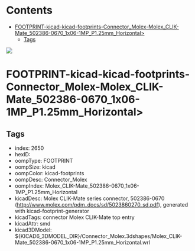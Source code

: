 



Contents
========

* [FOOTPRINT-kicad-kicad-footprints-Connector_Molex-Molex_CLIK-Mate_502386-0670_1x06-1MP_P1.25mm_Horizontal>](#footprint-kicad-kicad-footprints-connector_molex-molex_clik-mate_502386-0670_1x06-1mp_p125mm_horizontal)
	* [Tags](#tags)
  
![][im]
# FOOTPRINT-kicad-kicad-footprints-Connector_Molex-Molex_CLIK-Mate_502386-0670_1x06-1MP_P1.25mm_Horizontal>

## Tags

- index: 2650
- hexID: 
- oompType: FOOTPRINT
- oompSize: kicad
- oompColor: kicad-footprints
- oompDesc: Connector_Molex
- oompIndex: Molex_CLIK-Mate_502386-0670_1x06-1MP_P1.25mm_Horizontal
- kicadDesc: Molex CLIK-Mate series connector, 502386-0670 (http://www.molex.com/pdm_docs/sd/5023860270_sd.pdf), generated with kicad-footprint-generator
- kicadTags: connector Molex CLIK-Mate top entry
- kicadAttr: smd
- kicad3DModel: ${KICAD6_3DMODEL_DIR}/Connector_Molex.3dshapes/Molex_CLIK-Mate_502386-0670_1x06-1MP_P1.25mm_Horizontal.wrl



[im]: image.png
